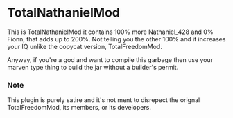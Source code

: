 # TotalNathanielMod

This is TotalNathanielMod it contains 100% more Nathaniel_428 and 0% Fionn, that adds up to 200%. Not telling you the other 100% and it increases your IQ unlike the copycat version, TotalFreedomMod.

Anyway, if you're a god and want to compile this garbage then use your marven type thing to build the jar without a builder's permit.

### Note

This plugin is purely satire and it's not ment to disrepect the orignal TotalFreedomMod, its members, or its developers.
